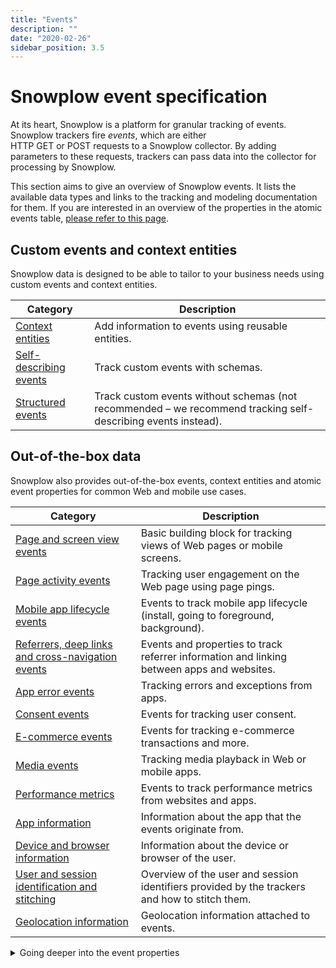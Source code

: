 ```yaml
---
title: "Events"
description: ""
date: "2020-02-26"
sidebar_position: 3.5
---
```


# Snowplow event specification

At its heart, Snowplow is a platform for granular tracking of events.
Snowplow trackers fire _events_, which are either HTTP GET or POST requests to a Snowplow collector. By adding parameters to these requests, trackers can pass data into the collector for processing by Snowplow.

This section aims to give an overview of Snowplow events.
It lists the available data types and links to the tracking and modeling documentation for them.
If you are interested in an overview of the properties in the atomic events table, [please refer to this page](/docs/fundamentals/canonical-event/index.md).

## Custom events and context entities

Snowplow data is designed to be able to tailor to your business needs using custom events and context entities.

| Category                                                                             | Description                                                                                                   |
| ------------------------------------------------------------------------------------ | ------------------------------------------------------------------------------------------------------------- |
| [Context entities](/docs/events/custom-events/context-entities/index.md)             | Add information to events using reusable entities.                                                            |
| [Self-describing events](/docs/events/custom-events/self-describing-events/index.md) | Track custom events with schemas.                                                                             |
| [Structured events](/docs/events/custom-events/structured-events/index.md)           | Track custom events without schemas (not recommended – we recommend tracking self-describing events instead). |

## Out-of-the-box data

Snowplow also provides out-of-the-box events, context entities and atomic event properties for common Web and mobile use cases.

| Category                                                                                                         | Description                                                                                   |
| ---------------------------------------------------------------------------------------------------------------- | --------------------------------------------------------------------------------------------- |
| [Page and screen view events](/docs/events/ootb-data/page-and-screen-view-events/index.md)                       | Basic building block for tracking views of Web pages or mobile screens.                       |
| [Page activity events](/docs/events/ootb-data/page-activity-tracking/index.md)                                   | Tracking user engagement on the Web page using page pings.                                    |
| [Mobile app lifecycle events](/docs/events/ootb-data/mobile-lifecycle-events/index.md)                           | Events to track mobile app lifecycle (install, going to foreground, background).              |
| [Referrers, deep links and cross-navigation events](/docs/events/ootb-data/links-and-referrers/index.md)         | Events and properties to track referrer information and linking between apps and websites.    |
| [App error events](/docs/events/ootb-data/app-error-events/index.md)                                             | Tracking errors and exceptions from apps.                                                     |
| [Consent events](/docs/events/ootb-data/consent-events/index.md)                                                 | Events for tracking user consent.                                                             |
| [E-commerce events](/docs/events/ootb-data/ecommerce-events/index.md)                                            | Events for tracking e-commerce transactions and more.                                         |
| [Media events](/docs/events/ootb-data/media-events/index.md)                                                     | Tracking media playback in Web or mobile apps.                                                |
| [Performance metrics](/docs/events/ootb-data/app-performance/index.md)                                           | Events to track performance metrics from websites and apps.                                   |
| [App information](/docs/events/ootb-data/app-information/index.md)                                               | Information about the app that the events originate from.                                     |
| [Device and browser information](/docs/events/ootb-data/device-and-browser/index.md)                             | Information about the device or browser of the user.                                          |
| [User and session identification and stitching](/docs/events/ootb-data/user-and-session-identification/index.md) | Overview of the user and session identifiers provided by the trackers and how to stitch them. |
| [Geolocation information](/docs/events/ootb-data/geolocation/index.md)                                           | Geolocation information attached to events.                                                   |

<details>
  <summary>Going deeper into the event properties</summary>
  <div>

These pages are for you if you want to understand the tracker payload in more detail, and especially if you are building your own tracker. In the latter case, utilizing the parameters documented here will ensure that your tracker works with the rest of the Snowplow stack.

| Category                                                                | Description                                          |
| ----------------------------------------------------------------------- | ---------------------------------------------------- |
| [Event parameters](/docs/events/going-deeper/event-parameters/index.md) | Protocol of all the parameters in the event payload. |
| [HTTP headers](/docs/events/going-deeper/http-headers/index.md)         | Collecting HTTP request headers and cookies.         |
| [Example requests](/docs/events/going-deeper/example-requests/index.md) | Example tracker requests with sample payload.        |

  </div>
</details>
